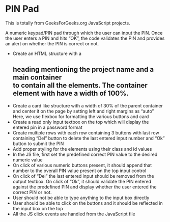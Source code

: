 # PIN Pad

This is totally from GeeksForGeeks.org JavaScript projects.
<br />

A numeric keypad/PIN pad through which the user can input the PIN. Once the user enters a PIN and hits “OK”, the code validates the PIN and provides an alert on whether the PIN is correct or not.
<br />

- Create an HTML structure with a <h2> heading mentioning the project name and a main container <div> to contain all the elements. The container element with have a width of 100%.
- Create a card like structure with a width of 30% of the parent container and center it on the page by setting left and right margins as “auto”
  Here, we use flexbox for formatting the various buttons and card
- Create a read only input textbox on the top which will display the entered pin in a password format
- Create multiple rows with each row containing 3 buttons with last row containing “Del” button to delete the last entered input number and “Ok” button to submit the PIN
- Add proper styling for the elements using their class and id values
- In the JS file, first set the predefined correct PIN value to the desired numeric value
- On click of various numeric buttons present, it should append that number to the overall PIN value present on the top input control
- On click of “Del” the last entered input should be removed from the output textbox. On click of “Ok”, it should validate the PIN entered against the predefined PIN and display whether the user entered the correct PIN or not.
- User should not be able to type anything to the input box directly
- User should be able to click on the buttons and it should be reflected in the input box on the top
- All the JS click events are handled from the JavaScript file
